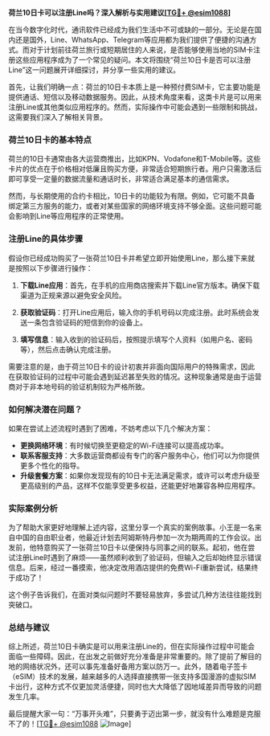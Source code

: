 **荷兰10日卡可以注册Line吗？深入解析与实用建议[[TG💪+ @esim1088](https://t.me/s/esim1088)]**

在当今数字化时代，通讯软件已经成为我们生活中不可或缺的一部分。无论是在国内还是国外，Line、WhatsApp、Telegram等应用都为我们提供了便捷的沟通方式。而对于计划前往荷兰旅行或短期居住的人来说，是否能够使用当地的SIM卡注册这些应用程序成为了一个常见的疑问。本文将围绕“荷兰10日卡是否可以注册Line”这一问题展开详细探讨，并分享一些实用的建议。

首先，让我们明确一点：荷兰的10日卡本质上是一种预付费SIM卡，它主要功能是提供通话、短信以及移动数据服务。因此，从技术角度来看，这类卡片是可以用来注册Line或其他类似应用程序的。然而，实际操作中可能会遇到一些限制和挑战，这需要我们深入了解相关背景。

### 荷兰10日卡的基本特点

荷兰的10日卡通常由各大运营商推出，比如KPN、Vodafone和T-Mobile等。这些卡片的优点在于价格相对低廉且购买方便，非常适合短期旅行者。用户只需激活后即可享受一定量的数据流量和通话时长，非常适合满足基本的通信需求。

然而，与长期使用的合约卡相比，10日卡的功能较为有限。例如，它可能不具备绑定第三方服务的能力，或者对某些国家的网络环境支持不够全面。这些问题可能会影响到Line等应用程序的正常使用。

### 注册Line的具体步骤

假设你已经成功购买了一张荷兰10日卡并希望立即开始使用Line，那么接下来就是按照以下步骤进行操作：

1. **下载Line应用**：首先，在手机的应用商店搜索并下载Line官方版本。确保下载渠道为正规来源以避免安全风险。
   
2. **获取验证码**：打开Line应用后，输入你的手机号码以完成注册。此时系统会发送一条包含验证码的短信到你的设备上。

3. **填写信息**：输入收到的验证码后，按照提示填写个人资料（如用户名、密码等），然后点击确认完成注册。

需要注意的是，由于荷兰10日卡的设计初衷并非面向国际用户的特殊需求，因此在获取验证码的过程中可能会遇到延迟甚至失败的情况。这种现象通常是由于运营商对于非本地号码的验证机制较为严格所致。

### 如何解决潜在问题？

如果在尝试上述流程时遇到了困难，不妨考虑以下几个解决方案：

- **更换网络环境**：有时候切换至更稳定的Wi-Fi连接可以提高成功率。
- **联系客服支持**：大多数运营商都设有专门的客户服务中心，他们可以为你提供更多个性化的指导。
- **升级套餐方案**：如果你发现现有的10日卡无法满足需求，或许可以考虑升级至更高级别的产品，这样不仅能享受更多权益，还能更好地兼容各种应用程序。

### 实际案例分析

为了帮助大家更好地理解上述内容，这里分享一个真实的案例故事。小王是一名来自中国的自由职业者，他最近计划去阿姆斯特丹参加一次为期两周的工作会议。出发前，他特意购买了一张荷兰10日卡以便保持与同事之间的联系。起初，他在尝试注册Line时遇到了麻烦——虽然顺利收到了验证码，但输入之后却始终显示错误信息。后来，经过一番摸索，他决定改用酒店提供的免费Wi-Fi重新尝试，结果终于成功了！

这个例子告诉我们，在面对类似问题时不要轻易放弃，多尝试几种方法往往能找到突破口。

### 总结与建议

综上所述，荷兰10日卡确实是可以用来注册Line的，但在实际操作过程中可能会面临一些障碍。因此，在出发之前做好充分准备是非常重要的。除了提前了解目的地的网络状况外，还可以事先准备好备用方案以防万一。此外，随着电子签卡（eSIM）技术的发展，越来越多的人选择直接携带一张支持多国漫游的虚拟SIM卡出行，这种方式不仅更加灵活便捷，同时也大大降低了因地域差异而导致的问题发生几率。

最后提醒大家一句：“万事开头难”，只要勇于迈出第一步，就没有什么难题是克服不了的！[[TG💪+ @esim1088](https://t.me/s/esim1088) ![Image](https://i.postimg.cc/4NQfJmqS/Snipaste-2025-05-13-00-14-12.png)]